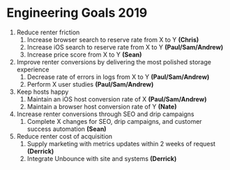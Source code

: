 <!-- TITLE: 2019 -->
<!-- SUBTITLE: A quick summary of 2019 -->

# Engineering Goals 2019
1. Reduce renter friction
	1. Increase browser search to reserve rate from X to Y **(Chris)**
	2. Increase iOS search to reserve rate from X to Y **(Paul/Sam/Andrew)**
	3. Increase price score from X to Y **(Sean)**
1. Improve renter conversions by delivering the most polished storage experience
	1. Decrease rate of errors in logs from X to Y **(Paul/Sam/Andrew)**
	2. Perform X user studies **(Paul/Sam/Andrew)**
1. Keep hosts happy
	1. Maintain an iOS host conversion rate of X **(Paul/Sam/Andrew)**
	2. Maintain a browser host conversion rate of Y **(Nate)**
1. Increase renter conversions through SEO and drip campaigns
	1. Complete X changes for SEO, drip campaigns, and customer success automation **(Sean)**
1. Reduce renter cost of acquisition
	1. Supply marketing with metrics updates within 2 weeks of request **(Derrick)**
	2. Integrate Unbounce with site and systems **(Derrick)**